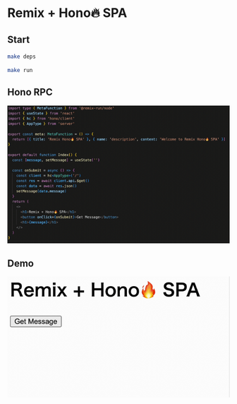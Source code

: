 # Remix + Hono🔥 SPA

## Start
```sh
make deps
```

```sh
make run
```

## Hono RPC

![demo](gif/1.gif)

## Demo

![demo](gif/2.gif)